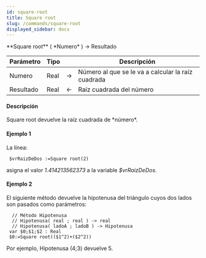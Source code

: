```yaml
---
id: square-root
title: Square root
slug: /commands/square-root
displayed_sidebar: docs
---
```


<!--REF #_command_.Square root.Syntax-->**Square root** ( *Numero* ) -> Resultado<!-- END REF-->
<!--REF #_command_.Square root.Params-->
| Parámetro | Tipo |  | Descripción |
| --- | --- | --- | --- |
| Numero | Real | &srarr; | Número al que se le va a calcular la raíz cuadrada |
| Resultado | Real | &larr; | Raíz cuadrada del número |

<!-- END REF-->

#### Descripción 

<!--REF #_command_.Square root.Summary-->Square root devuelve la raíz cuadrada de *número*.<!-- END REF-->

#### Ejemplo 1 

La línea:

```4d
 $vrRaizDeDos :=Square root(2)
```

asigna el valor *1.414213562373* a la variable *$vrRaizDeDos*.

#### Ejemplo 2 

El siguiente método devuelve la hipotenusa del triángulo cuyos dos lados son pasados como parámetros:

```4d
  // Método Hipotenusa
  // Hipotenusa( real ; real ) -> real
  // Hipotenusa( ladoA ; ladoB ) -> Hipotenusa
 var $0;$1;$2 : Real
 $0:=Square root(($1^2)+($2^2))
```

Por ejemplo, Hipotenusa (4;3) devuelve 5.
